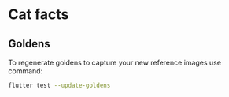 # Cat facts

## Goldens

To regenerate goldens to capture your new reference images use command:

```bash
flutter test --update-goldens
```
